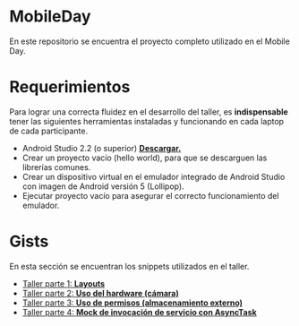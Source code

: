 # MobileDay
En este repositorio se encuentra el proyecto completo utilizado en el Mobile Day.

# Requerimientos
Para lograr una correcta fluidez en el desarrollo del taller, es **indispensable** tener las siguientes herramientas instaladas y funcionando en cada laptop de cada participante.

* Android Studio 2.2 (o superior) [**Descargar.**](https://developer.android.com/studio/index.html)
* Crear un proyecto vacío (hello world), para que se descarguen las librerías comunes.
* Crear un dispositivo virtual en el emulador integrado de Android Studio con imagen de Android versión 5 (Lollipop).
* Ejecutar proyecto vacío para asegurar el correcto funcionamiento del emulador.

# Gists
En esta sección se encuentran los snippets utilizados en el taller.

* [Taller parte 1: **Layouts**](https://gist.github.com/marcherdiego/93950f999ef26902f28520eba154274c)
* [Taller parte 2: **Uso del hardware (cámara)**](https://gist.github.com/marcherdiego/bde9ba8986db080d33b37863b39e240e)
* [Taller parte 3: **Uso de permisos (almacenamiento externo)**](https://gist.github.com/marcherdiego/caebaf4dab36abf9da2592b6f903593c)
* [Taller parte 4: **Mock de invocación de servicio con AsyncTask**](https://gist.github.com/marcherdiego/9e01b0000b618e66030fce897376d360)
